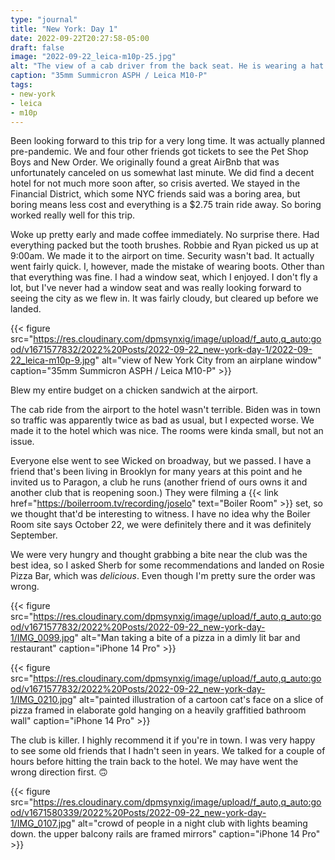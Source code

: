```yaml
---
type: "journal"
title: "New York: Day 1"
date: 2022-09-22T20:27:58-05:00
draft: false
image: "2022-09-22_leica-m10p-25.jpg"
alt: "The view of a cab driver from the back seat. He is wearing a hat that reads New York City on the back"
caption: "35mm Summicron ASPH / Leica M10-P"
tags:
- new-york
- leica
- m10p
---
```


Been looking forward to this trip for a very long time. It was actually planned pre-pandemic. We and four other friends got tickets to see the Pet Shop Boys and New Order. We originally found a great AirBnb that was unfortunately canceled on us somewhat last minute. We did find a decent hotel for not much more soon after, so crisis averted. We stayed in the Financial District, which some NYC friends said was a boring area, but boring means less cost and everything is a $2.75 train ride away. So boring worked really well for this trip. 

Woke up pretty early and made coffee immediately. No surprise there. Had everything packed but the tooth brushes. Robbie and Ryan picked us up at 9:00am. We made it to the airport on time. Security wasn't bad. It actually went fairly quick. I, however, made the mistake of wearing boots. Other than that everything was fine. I had a window seat, which I enjoyed. I don't fly a lot, but I've never had a window seat and was really looking forward to seeing the city as we flew in. It was fairly cloudy, but cleared up before we landed.

{{< figure src="https://res.cloudinary.com/dpmsynxig/image/upload/f_auto,q_auto:good/v1671577832/2022%20Posts/2022-09-22_new-york-day-1/2022-09-22_leica-m10p-9.jpg" alt="view of New York City from an airplane window" caption="35mm Summicron ASPH / Leica M10-P" >}}

Blew my entire budget on a chicken sandwich at the airport.

The cab ride from the airport to the hotel wasn't terrible. Biden was in town so traffic was apparently twice as bad as usual, but I expected worse. We made it to the hotel which was nice. The rooms were kinda small, but not an issue.

Everyone else went to see Wicked on broadway, but we passed. I have a friend that's been living in Brooklyn for many years at this point and he invited us to Paragon, a club he runs (another friend of ours owns it and another club that is reopening soon.) They were filming a {{< link href="https://boilerroom.tv/recording/joselo" text="Boiler Room" >}} set, so we thought that'd be interesting to witness. I have no idea why the Boiler Room site says October 22, we were definitely there and it was definitely September.

We were very hungry and thought grabbing a bite near the club was the best idea, so I asked Sherb for some recommendations and landed on Rosie Pizza Bar, which was _delicious_. Even though I'm pretty sure the order was wrong.

{{< figure src="https://res.cloudinary.com/dpmsynxig/image/upload/f_auto,q_auto:good/v1671577832/2022%20Posts/2022-09-22_new-york-day-1/IMG_0099.jpg" alt="Man taking a bite of a pizza in a dimly lit bar and restaurant" caption="iPhone 14 Pro" >}}

{{< figure src="https://res.cloudinary.com/dpmsynxig/image/upload/f_auto,q_auto:good/v1671577832/2022%20Posts/2022-09-22_new-york-day-1/IMG_0210.jpg" alt="painted illustration of a cartoon cat's face on a slice of pizza framed in elaborate gold hanging on a heavily graffitied bathroom wall" caption="iPhone 14 Pro" >}}

The club is killer. I highly recommend it if you're in town. I was very happy to see some old friends that I hadn't seen in years. We talked for a couple of hours before hitting the train back to the hotel. We may have went the wrong direction first. 🙃

{{< figure src="https://res.cloudinary.com/dpmsynxig/image/upload/f_auto,q_auto:good/v1671580339/2022%20Posts/2022-09-22_new-york-day-1/IMG_0107.jpg" alt="crowd of people in a night club with lights beaming down. the upper balcony rails are framed mirrors" caption="iPhone 14 Pro" >}}
